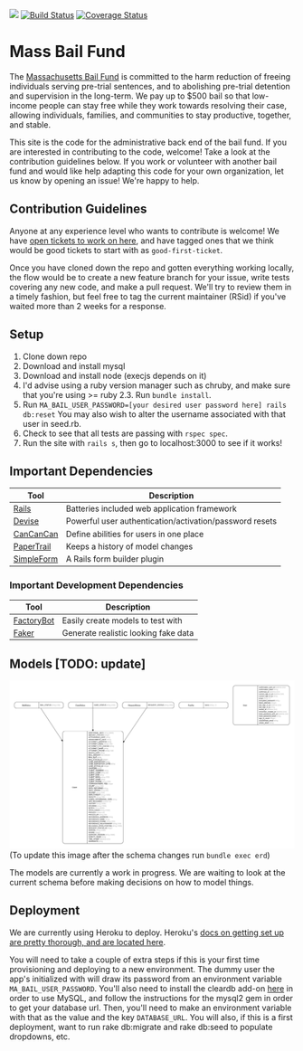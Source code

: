 <a href="https://codeclimate.com/github/MassBailFund/MassBailFund/maintainability"><img src="https://api.codeclimate.com/v1/badges/c69b231bc1125dea5886/maintainability" /></a> [![Build Status](https://travis-ci.org/MassBailFund/MassBailFund.svg?branch=master)](https://travis-ci.org/MassBailFund/MassBailFund) [![Coverage Status](https://coveralls.io/repos/github/MassBailFund/MassBailFund/badge.svg?branch=master)](https://coveralls.io/github/MassBailFund/MassBailFund?branch=master)

# Mass Bail Fund

The [Massachusetts Bail Fund](https://www.massbailfund.org/) is committed to the harm reduction of freeing individuals serving pre-trial sentences, and to abolishing pre-trial detention and supervision in the long-term. We pay up to $500 bail so that low-income people can stay free while they work towards resolving their case, allowing individuals, families, and communities to stay productive, together, and stable.

This site is the code for the administrative back end of the bail fund. If you are interested in contributing to the code, welcome! Take a look at the contribution guidelines below. If you work or volunteer with another bail fund and would like help adapting this code for your own organization, let us know by opening an issue! We're happy to help.

## Contribution Guidelines

Anyone at any experience level who wants to contribute is welcome! We have [open tickets to work on here](https://github.com/MassBailFund/MassBailFund/issues), and have tagged ones that we think would be good tickets to start with as `good-first-ticket`.

Once you have cloned down the repo and gotten everything working locally, the flow would be to create a new feature branch for your issue, write tests covering any new code, and make a pull request. We'll try to review them in a timely fashion, but feel free to tag the current maintainer (RSid) if you've waited more than 2 weeks for a response.

## Setup
1. Clone down repo
1. Download and install mysql
1. Download and install node (execjs depends on it)
1. I'd advise using a ruby version manager such as chruby, and make sure that you're using >= ruby 2.3. Run `bundle install`.
1. Run `MA_BAIL_USER_PASSWORD=[your desired user password here] rails db:reset` You may also wish to alter the username associated with that user in seed.rb.
1. Check to see that all tests are passing with `rspec spec`.
1. Run the site with `rails s`, then go to localhost:3000 to see if it works!

## Important Dependencies

Tool                | Description
------------------- | -----------
[Rails]             | Batteries included web application framework
[Devise]            | Powerful user authentication/activation/password resets
[CanCanCan]         | Define abilities for users in one place
[PaperTrail]        | Keeps a history of model changes
[SimpleForm]        | A Rails form builder plugin

[Rails]: https://github.com/rails/rails
[Devise]: https://github.com/plataformatec/devise
[CanCanCan]: https://github.com/CanCanCommunity/cancancan
[PaperTrail]: https://github.com/airblade/paper_trail
[SimpleForm]: https://github.com/plataformatec/simple_form

### Important Development Dependencies

Tool                | Description
------------------- | -----------
[FactoryBot]        | Easily create models to test with
[Faker]             | Generate realistic looking fake data

[FactoryBot]: https://github.com/thoughtbot/factory_bot
[Faker]: https://github.com/stympy/faker

## Models [TODO: update]

![Entity-Relationship Diagram](spec/fixtures/images/erd.png)
(To update this image after the schema changes run `bundle exec erd`)

The models are currently a work in progress. We are waiting to look at the
current schema before making decisions on how to model things.

## Deployment

We are currently using Heroku to deploy. Heroku's [docs on getting set up are pretty thorough, and are located here](https://devcenter.heroku.com/articles/git).

You will need to take a couple of extra steps if this is your first time provisioning and deploying to a new environment. The dummy user the app's initialized with will draw its password from an environment variable `MA_BAIL_USER_PASSWORD`. You'll also need to install the cleardb add-on [here](https://devcenter.heroku.com/articles/cleardb) in order to use MySQL, and follow the instructions for the mysql2 gem in order to get your database url. Then, you'll need to make an environment variable with that as the value and the key `DATABASE_URL`. You will also, if this is a first deployment, want to run rake db:migrate and rake db:seed to populate dropdowns, etc.
